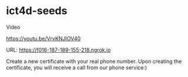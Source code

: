 # ict4d-seeds

Video

https://youtu.be/VrvKNJIOV40 

URL: https://f016-187-189-155-218.ngrok.io

Create a new certificate with your real phone number. Upon creating the certificate, you will receive a call from our phone service:)
